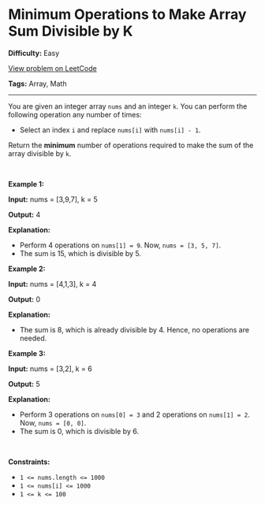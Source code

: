 # Minimum Operations to Make Array Sum Divisible by K

**Difficulty:** Easy

[View problem on LeetCode](https://leetcode.com/problems/minimum-operations-to-make-array-sum-divisible-by-k/)

**Tags:** Array, Math

---

<p>You are given an integer array <code>nums</code> and an integer <code>k</code>. You can perform the following operation any number of times:</p>

<ul>
	<li>Select an index <code>i</code> and replace <code>nums[i]</code> with <code>nums[i] - 1</code>.</li>
</ul>

<p>Return the <strong>minimum</strong> number of operations required to make the sum of the array divisible by <code>k</code>.</p>

<p>&nbsp;</p>
<p><strong class="example">Example 1:</strong></p>

<div class="example-block">
<p><strong>Input:</strong> <span class="example-io">nums = [3,9,7], k = 5</span></p>

<p><strong>Output:</strong> <span class="example-io">4</span></p>

<p><strong>Explanation:</strong></p>

<ul>
	<li>Perform 4 operations on <code>nums[1] = 9</code>. Now, <code>nums = [3, 5, 7]</code>.</li>
	<li>The sum is 15, which is divisible by 5.</li>
</ul>
</div>

<p><strong class="example">Example 2:</strong></p>

<div class="example-block">
<p><strong>Input:</strong> <span class="example-io">nums = [4,1,3], k = 4</span></p>

<p><strong>Output:</strong> <span class="example-io">0</span></p>

<p><strong>Explanation:</strong></p>

<ul>
	<li>The sum is 8, which is already divisible by 4. Hence, no operations are needed.</li>
</ul>
</div>

<p><strong class="example">Example 3:</strong></p>

<div class="example-block">
<p><strong>Input:</strong> <span class="example-io">nums = [3,2], k = 6</span></p>

<p><strong>Output:</strong> <span class="example-io">5</span></p>

<p><strong>Explanation:</strong></p>

<ul>
	<li>Perform 3 operations on <code>nums[0] = 3</code> and 2 operations on <code>nums[1] = 2</code>. Now, <code>nums = [0, 0]</code>.</li>
	<li>The sum is 0, which is divisible by 6.</li>
</ul>
</div>

<p>&nbsp;</p>
<p><strong>Constraints:</strong></p>

<ul>
	<li><code>1 &lt;= nums.length &lt;= 1000</code></li>
	<li><code>1 &lt;= nums[i] &lt;= 1000</code></li>
	<li><code>1 &lt;= k &lt;= 100</code></li>
</ul>
